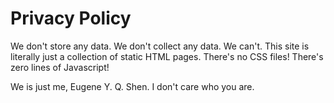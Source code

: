 <div style="margin: 0 auto; max-width: 36em;">
<h1>Privacy Policy</h1>

<p>We don't store any data. We don't collect any data. We can't. This site is literally just a collection of static HTML pages. There's no CSS files! There's zero lines of Javascript!</p>

<p>We is just me, Eugene Y. Q. Shen. I don't care who you are.</p>
</div>
